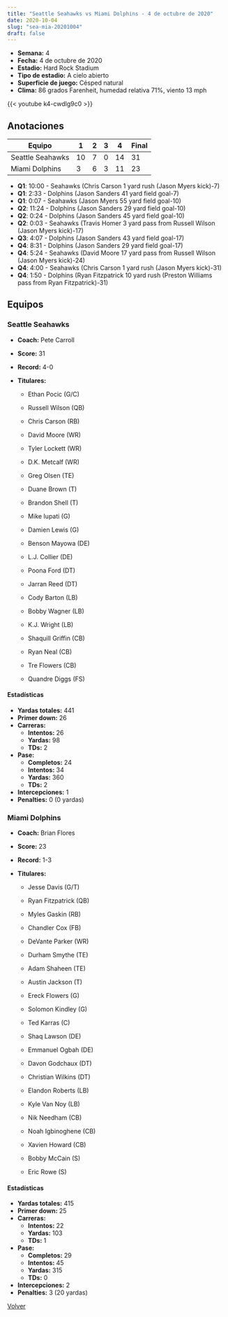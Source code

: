 ```yaml
---
title: "Seattle Seahawks vs Miami Dolphins - 4 de octubre de 2020"
date: 2020-10-04
slug: "sea-mia-20201004"
draft: false
---
```


- **Semana:** 4
- **Fecha:** 4 de octubre de 2020
- **Estadio:** Hard Rock Stadium
- **Tipo de estadio:** A cielo abierto
- **Superficie de juego:** Césped natural
- **Clima:** 86 grados Farenheit, humedad relativa 71%, viento 13 mph


{{< youtube k4-cwdlg9c0 >}}


## Anotaciones
| Equipo | 1 | 2 | 3 | 4 | Final |
|--------|---|---|---|---|-------|
| Seattle Seahawks  | 10 | 7 | 0 | 14  | 31 |
| Miami Dolphins  | 3 | 6 | 3 | 11  | 23 |
- **Q1**: 10:00 - Seahawks (Chris Carson 1 yard rush (Jason Myers kick)-7)
- **Q1**: 2:33 - Dolphins (Jason Sanders 41 yard field goal-7)
- **Q1**: 0:07 - Seahawks (Jason Myers 55 yard field goal-10)
- **Q2**: 11:24 - Dolphins (Jason Sanders 29 yard field goal-10)
- **Q2**: 0:24 - Dolphins (Jason Sanders 45 yard field goal-10)
- **Q2**: 0:03 - Seahawks (Travis Homer 3 yard pass from Russell Wilson (Jason Myers kick)-17)
- **Q3**: 4:07 - Dolphins (Jason Sanders 43 yard field goal-17)
- **Q4**: 8:31 - Dolphins (Jason Sanders 29 yard field goal-17)
- **Q4**: 5:24 - Seahawks (David Moore 17 yard pass from Russell Wilson (Jason Myers kick)-24)
- **Q4**: 4:00 - Seahawks (Chris Carson 1 yard rush (Jason Myers kick)-31)
- **Q4**: 1:50 - Dolphins (Ryan Fitzpatrick 10 yard rush (Preston Williams pass from Ryan Fitzpatrick)-31)


## Equipos


### Seattle Seahawks
* **Coach:** Pete Carroll
* **Score:** 31
* **Record:** 4-0
* **Titulares:** 

  * Ethan Pocic (G/C) 

  * Russell Wilson (QB) 

  * Chris Carson (RB) 

  * David Moore (WR) 

  * Tyler Lockett (WR) 

  * D.K. Metcalf (WR) 

  * Greg Olsen (TE) 

  * Duane Brown (T) 

  * Brandon Shell (T) 

  * Mike Iupati (G) 

  * Damien Lewis (G) 

  * Benson Mayowa (DE) 

  * L.J. Collier (DE) 

  * Poona Ford (DT) 

  * Jarran Reed (DT) 

  * Cody Barton (LB) 

  * Bobby Wagner (LB) 

  * K.J. Wright (LB) 

  * Shaquill Griffin (CB) 

  * Ryan Neal (CB) 

  * Tre Flowers (CB) 

  * Quandre Diggs (FS) 

#### Estadísticas
* **Yardas totales:** 441
* **Primer down:** 26
* **Carreras:**
  * **Intentos:** 26
  * **Yardas:** 98
  * **TDs:** 2
* **Pase:**
  * **Completos:** 24
  * **Intentos:** 34
  * **Yardas:** 360
  * **TDs:** 2
* **Intercepciones:** 1
* **Penalties:** 0 (0 yardas)

### Miami Dolphins
* **Coach:** Brian Flores
* **Score:** 23
* **Record:** 1-3
* **Titulares:** 

  * Jesse Davis (G/T) 

  * Ryan Fitzpatrick (QB) 

  * Myles Gaskin (RB) 

  * Chandler Cox (FB) 

  * DeVante Parker (WR) 

  * Durham Smythe (TE) 

  * Adam Shaheen (TE) 

  * Austin Jackson (T) 

  * Ereck Flowers (G) 

  * Solomon Kindley (G) 

  * Ted Karras (C) 

  * Shaq Lawson (DE) 

  * Emmanuel Ogbah (DE) 

  * Davon Godchaux (DT) 

  * Christian Wilkins (DT) 

  * Elandon Roberts (LB) 

  * Kyle Van Noy (LB) 

  * Nik Needham (CB) 

  * Noah Igbinoghene (CB) 

  * Xavien Howard (CB) 

  * Bobby McCain (S) 

  * Eric Rowe (S) 

#### Estadísticas
* **Yardas totales:** 415
* **Primer down:** 25
* **Carreras:**
  * **Intentos:** 22
  * **Yardas:** 103
  * **TDs:** 1
* **Pase:**
  * **Completos:** 29
  * **Intentos:** 45
  * **Yardas:** 315
  * **TDs:** 0
* **Intercepciones:** 2
* **Penalties:** 3 (20 yardas)


[Volver](/historia/2020)
